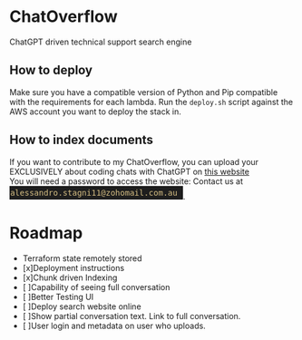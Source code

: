 # ChatOverflow
ChatGPT driven technical support search engine

## How to deploy

Make sure you have a compatible version of Python and Pip compatible with the requirements for each lambda.
Run the `deploy.sh` script against the AWS account you want to deploy the stack in.

## How to index documents

If you want to contribute to my ChatOverflow, you can upload your EXCLUSIVELY about coding chats with ChatGPT on [this website](https://chatoverflow.retool.com/embedded/public/f07fa3a5-8f91-4011-8d7f-1217d4a79ee6)
<br/>
You will need a password to access the website:
Contact us at ![name](./img/email.png).

# Roadmap
- Terraform state remotely stored
- [x]Deployment instructions
- [x]Chunk driven Indexing
- [ ]Capability of seeing full conversation
- [ ]Better Testing UI
- [ ]Deploy search website online
- [ ]Show partial conversation text. Link to full conversation.
- [ ]User login and metadata on user who uploads.
